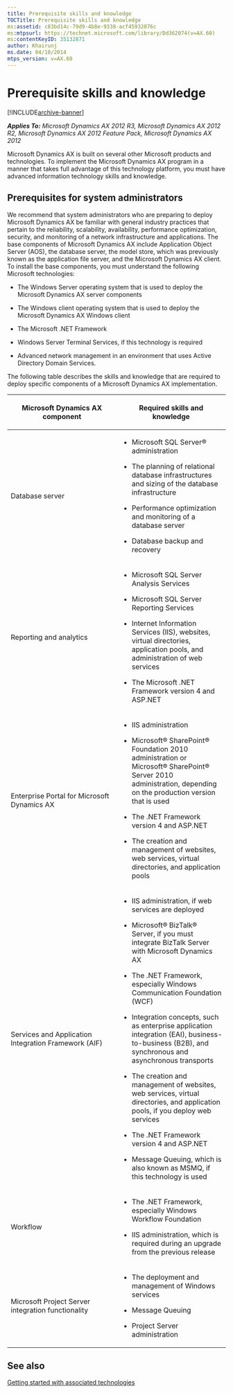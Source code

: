 ```yaml
---
title: Prerequisite skills and knowledge
TOCTitle: Prerequisite skills and knowledge
ms:assetid: c83bd14c-79d9-4b8e-9338-acf45932076c
ms:mtpsurl: https://technet.microsoft.com/library/Dd362074(v=AX.60)
ms:contentKeyID: 35132871
author: Khairunj
ms.date: 04/18/2014
mtps_version: v=AX.60
---
```


# Prerequisite skills and knowledge 


[!INCLUDE[archive-banner](includes/archive-banner.md)]


_**Applies To:** Microsoft Dynamics AX 2012 R3, Microsoft Dynamics AX 2012 R2, Microsoft Dynamics AX 2012 Feature Pack, Microsoft Dynamics AX 2012_

Microsoft Dynamics AX is built on several other Microsoft products and technologies. To implement the Microsoft Dynamics AX program in a manner that takes full advantage of this technology platform, you must have advanced information technology skills and knowledge.

## Prerequisites for system administrators

We recommend that system administrators who are preparing to deploy Microsoft Dynamics AX be familiar with general industry practices that pertain to the reliability, scalability, availability, performance optimization, security, and monitoring of a network infrastructure and applications. The base components of Microsoft Dynamics AX include Application Object Server (AOS), the database server, the model store, which was previously known as the application file server, and the Microsoft Dynamics AX client. To install the base components, you must understand the following Microsoft technologies:

  - The Windows Server operating system that is used to deploy the Microsoft Dynamics AX server components

  - The Windows client operating system that is used to deploy the Microsoft Dynamics AX Windows client

  - The Microsoft .NET Framework

  - Windows Server Terminal Services, if this technology is required

  - Advanced network management in an environment that uses Active Directory Domain Services.

The following table describes the skills and knowledge that are required to deploy specific components of a Microsoft Dynamics AX implementation.

<table>
<colgroup>
<col style="width: 50%" />
<col style="width: 50%" />
</colgroup>
<thead>
<tr class="header">
<th><p>Microsoft Dynamics AX component</p></th>
<th><p>Required skills and knowledge</p></th>
</tr>
</thead>
<tbody>
<tr class="odd">
<td><p>Database server</p></td>
<td><ul>
<li><p>Microsoft SQL Server® administration</p></li>
<li><p>The planning of relational database infrastructures and sizing of the database infrastructure</p></li>
<li><p>Performance optimization and monitoring of a database server</p></li>
<li><p>Database backup and recovery</p></li>
</ul></td>
</tr>
<tr class="even">
<td><p>Reporting and analytics</p></td>
<td><ul>
<li><p>Microsoft SQL Server Analysis Services</p></li>
<li><p>Microsoft SQL Server Reporting Services</p></li>
<li><p>Internet Information Services (IIS), websites, virtual directories, application pools, and administration of web services</p></li>
<li><p>The Microsoft .NET Framework version 4 and ASP.NET</p></li>
</ul></td>
</tr>
<tr class="odd">
<td><p>Enterprise Portal for Microsoft Dynamics AX</p></td>
<td><ul>
<li><p>IIS administration</p></li>
<li><p>Microsoft® SharePoint® Foundation 2010 administration or Microsoft® SharePoint® Server 2010 administration, depending on the production version that is used</p></li>
<li><p>The .NET Framework version 4 and ASP.NET</p></li>
<li><p>The creation and management of websites, web services, virtual directories, and application pools</p></li>
</ul></td>
</tr>
<tr class="even">
<td><p>Services and Application Integration Framework (AIF)</p></td>
<td><ul>
<li><p>IIS administration, if web services are deployed</p></li>
<li><p>Microsoft® BizTalk® Server, if you must integrate BizTalk Server with Microsoft Dynamics AX</p></li>
<li><p>The .NET Framework, especially Windows Communication Foundation (WCF)</p></li>
<li><p>Integration concepts, such as enterprise application integration (EAI), business-to-business (B2B), and synchronous and asynchronous transports</p></li>
<li><p>The creation and management of websites, web services, virtual directories, and application pools, if you deploy web services</p></li>
<li><p>The .NET Framework version 4 and ASP.NET</p></li>
<li><p>Message Queuing, which is also known as MSMQ, if this technology is used</p></li>
</ul></td>
</tr>
<tr class="odd">
<td><p>Workflow</p></td>
<td><ul>
<li><p>The .NET Framework, especially Windows Workflow Foundation</p></li>
<li><p>IIS administration, which is required during an upgrade from the previous release</p></li>
</ul></td>
</tr>
<tr class="even">
<td><p>Microsoft Project Server integration functionality</p></td>
<td><ul>
<li><p>The deployment and management of Windows services</p></li>
<li><p>Message Queuing</p></li>
<li><p>Project Server administration</p></li>
</ul></td>
</tr>
</tbody>
</table>


## See also

[Getting started with associated technologies](getting-started-with-associated-technologies.md)

  


